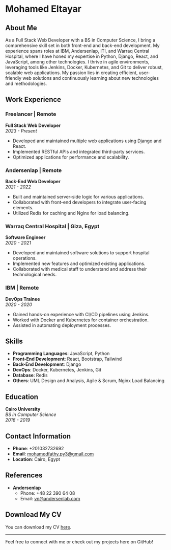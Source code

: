 # Mohamed Eltayar

## About Me

As a Full Stack Web Developer with a BS in Computer Science, I bring a comprehensive skill set in both front-end and back-end development. My experience spans roles at IBM, Andersenlap, ITI, and Warraq Central Hospital, where I have honed my expertise in Python, Django, React, and JavaScript, among other technologies. I thrive in agile environments, leveraging tools like Jenkins, Docker, Kubernetes, and Git to deliver robust, scalable web applications. My passion lies in creating efficient, user-friendly web solutions and continuously learning about new technologies and methodologies.

## Work Experience

### Freelancer | Remote
**Full Stack Web Developer**  
*2023 - Present*
- Developed and maintained multiple web applications using Django and React.
- Implemented RESTful APIs and integrated third-party services.
- Optimized applications for performance and scalability.

### Andersenlap | Remote
**Back-End Web Developer**  
*2021 - 2022*
- Built and maintained server-side logic for various applications.
- Collaborated with front-end developers to integrate user-facing elements.
- Utilized Redis for caching and Nginx for load balancing.

### Warraq Central Hospital | Giza, Egypt
**Software Engineer**  
*2020 - 2021*
- Developed and maintained software solutions to support hospital operations.
- Implemented new features and optimized existing applications.
- Collaborated with medical staff to understand and address their technological needs.

### IBM | Remote
**DevOps Trainee**  
*2020 - 2020*
- Gained hands-on experience with CI/CD pipelines using Jenkins.
- Worked with Docker and Kubernetes for container orchestration.
- Assisted in automating deployment processes.

## Skills

- **Programming Languages**: JavaScript, Python
- **Front-End Development**: React, Bootstrap, Tailwind
- **Back-End Development**: Django
- **DevOps**: Docker, Kubernetes, Jenkins, Git
- **Database**: Redis
- **Others**: UML Design and Analysis, Agile & Scrum, Nginx Load Balancing

## Education

**Cairo University**  
*BS in Computer Science*  
*2016 - 2019*

## Contact Information

- **Phone**: +201032732692
- **Email**: [mohamedfathy.py3@gmail.com](mailto:mohamedfathy.py3@gmail.com)
- **Location**: Cairo, Egypt

## References

- **Andersenlap**  
  - Phone: +48 22 390 64 08
  - Email: [vn@andersenlab.com](mailto:vn@andersenlab.com)

## Download My CV

You can download my CV [here](./mohamed%20eltayar.pdf).

---

Feel free to connect with me or check out my projects here on GitHub!
